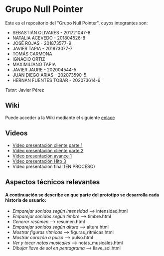 # Grupo Null Pointer

Este es el repositorio del "Grupo Null Pointer", cuyos integrantes son:

+ SEBASTIÁN OLIVARES - 201721047-8
+ NATALIA ACEVEDO - 201804526-8
+ JOSÉ ROJAS - 201873577-9
+ JAVIER TAPIA - 201873077-7
+ TOMÁS CARMONA
+ IGNACIO ORTIZ
+ MAXIMILIANO TAPIA
+ JAVIER JAURE - 202004544-5
+ JUAN DIEGO ARIAS - 202073590-5
+ HERNÁN FUENTES TOBAR - 202073614-6

*Tutor*: Javier Pérez

## Wiki
Puede acceder a la Wiki mediante el siguiente [enlace](https://gitlab.inf.utfsm.cl/javier.perez/inf225-2023-1-null-pointer/-/wikis/home)

## Videos

+ [Video presentación cliente parte 1](https://aula.usm.cl/mod/resource/view.php?id=4151223)
+ [Video presentación cliente parte 2](https://aula.usm.cl/mod/resource/view.php?id=4151228)
+ [Video presentación avance 1](HTTPS://YOUTU.BE/Y5VN54HEFK8​)
+ [Video presentación Hito 3](https://www.youtube.com/watch?v=8DXnu7CqKCg)
+ Video presentación final (EN PROCESO)



## Aspectos técnicos relevantes

#### A continuación se describe en que parte del prototipo se desarrolla cada historia de usuario:

* *Emparejar sonidos según intensidad* --> intensidad.html
* *Emparejar sonidos según timbre* --> timbre.html
* *Generar resúmen* --> resumen.html
* *Emparejar sonidos según altura* --> altura.html 
* *Mostrar figuras rítmicas* --> figuras_ritmicas.html
* *Mostrar corazón a pulso* --> pulso.html
* *Ver y tocar notas musicales* --> notas_musicales.html
* *Dibujar llave de sol en pentagrama* --> llave_sol.html
